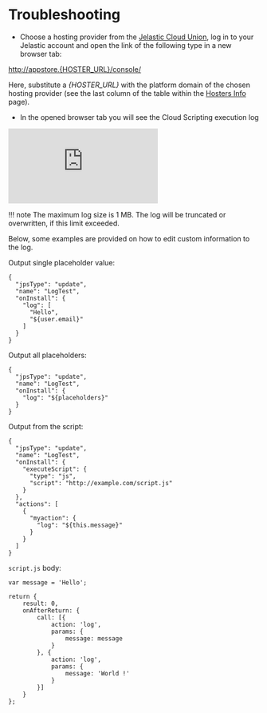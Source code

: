 # Troubleshooting

- Choose a hosting provider from the <a href="https://jelastic.cloud" target="_blank">Jelastic Cloud Union</a>, log in to your Jelastic account and open the link of the following type in a new browser tab: 

<http://appstore.{HOSTER_URL}/console/> 

Here, substitute a *{HOSTER_URL}* with the platform domain of the chosen hosting provider (see the last column of the table within the <a href="https://docs.jelastic.com/jelastic-hoster-info" target="_blank">Hosters Info</a> page).     

- In the opened browser tab you will see the Cloud Scripting execution log

![Console](https://download.jelastic.com/public.php?service=files&t=a662aacb111575cf3d37b1d94fe59af9&download)

!!! note
    The maximum log size is 1 MB. The log will be truncated or overwritten, if this limit exceeded.

Below, some examples are provided on how to edit custom information to the log.        

Output single placeholder value:
```
{
  "jpsType": "update",
  "name": "LogTest",
  "onInstall": {
    "log": [
      "Hello",
      "${user.email}"
    ]
  }
}
```

Output all placeholders:
```
{
  "jpsType": "update",
  "name": "LogTest",
  "onInstall": {
    "log": "${placeholders}"
  }
}
```                                                                                      

Output from the script:
```
{
  "jpsType": "update",
  "name": "LogTest",
  "onInstall": {
    "executeScript": {
      "type": "js",
      "script": "http://example.com/script.js"
    }
  },
  "actions": [
    {
      "myaction": {
        "log": "${this.message}"
      }
    }
  ]
}
```

`script.js` body:

```                                                
var message = 'Hello';

return { 
    result: 0, 
    onAfterReturn: {
        call: [{
            action: 'log', 
            params: {
                message: message
            } 
        }, {
            action: 'log',
            params: {
                message: 'World !'
            }
        }] 
    } 
};
```
<!--## Logging-->
<!--Work in progress...-->
<!--
add example 
2 procedures:
- log - public_html/cs.txt (do not forget to limit log) 
- getLogLink 
-->


<!--## Checking event subscribers list-->
<!--Work in progress...-->
<!-- think how to do that -->